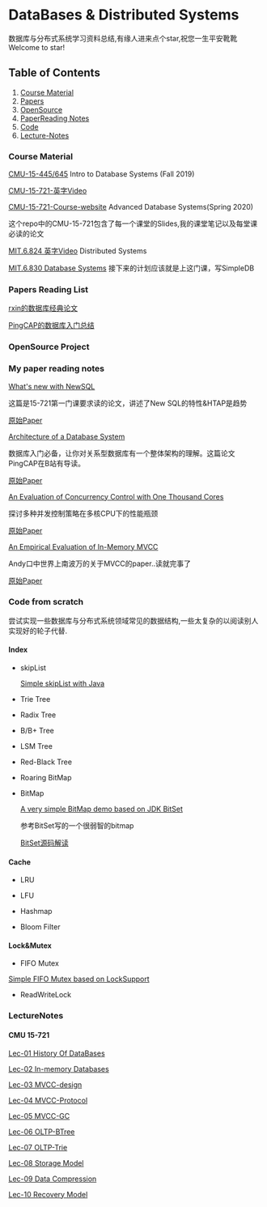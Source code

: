 # DataBases & Distributed Systems

数据库与分布式系统学习资料总结,有缘人进来点个star,祝您一生平安靴靴 Welcome to star! 

## <a name='TOC'>Table of Contents</a>

  1. [Course Material](#CourseMaterial)
  2. [Papers](#Papers)
  3. [OpenSource](#OpenSource)
  4. [PaperReading Notes](#PaperReading)
  5. [Code](#Code)
  6. [Lecture-Notes](#LectureNotes)
 
### <a name='CourseMaterial'> Course Material
  
[CMU-15-445/645](https://15445.courses.cs.cmu.edu/fall2019/) Intro to Database Systems (Fall 2019)

[CMU-15-721-英字Video](https://www.bilibili.com/video/BV1Wz411b7sD?from=search&seid=1785395184520069316)

[CMU-15-721-Course-website](https://15721.courses.cs.cmu.edu/spring2020/)  Advanced Database Systems(Spring 2020)

这个repo中的CMU-15-721包含了每一个课堂的Slides,我的课堂笔记以及每堂课必读的论文

[MIT.6.824 英字Video](https://www.bilibili.com/video/av91748150) Distributed Systems

[MIT.6.830 Database Systems](https://ocw.mit.edu/courses/electrical-engineering-and-computer-science/6-830-database-systems-fall-2010/index.htm) 接下来的计划应该就是上这门课，写SimpleDB


### <a name='Papers'> Papers Reading List

[rxin的数据库经典论文](https://github.com/rxin/db-readings#data-parallel)

[PingCAP的数据库入门总结](https://github.com/pingcap/awesome-database-learning)

### <a name='OpenSource'> OpenSource Project


### <a name='PaperReading'> My paper reading notes
 
[What's new with NewSQL](https://github.com/AlexanderChiuluvB/db-learning-material/tree/master/CMU-15-721/Lec-01-History-Of-Databases)

这篇是15-721第一门课要求读的论文，讲述了New SQL的特性&HTAP是趋势

[原始Paper](https://github.com/AlexanderChiuluvB/db-learning-material/blob/master/CMU-15-721/Lec-01-History-Of-Databases/pavlo-newsql-sigmodrec2016.pdf)

[Architecture of a Database System](https://github.com/AlexanderChiuluvB/db-learning-material/blob/master/CMU-15-721/Lec-01-History-Of-Databases/DBArchitectureLearningNotes.md)

数据库入门必备，让你对关系型数据库有一个整体架构的理解。这篇论文PingCAP在B站有导读。

[原始Paper](https://github.com/AlexanderChiuluvB/db-learning-material/blob/master/CMU-15-721/Lec-01-History-Of-Databases/fntdb07-architecture.pdf)

[An Evaluation of Concurrency Control with One Thousand Cores](https://blog.csdn.net/weixin_38499215/article/details/105883971)

探讨多种并发控制策略在多核CPU下的性能瓶颈

[原始Paper](https://github.com/AlexanderChiuluvB/db-learning-material/blob/master/CMU-15-721/Lec-02-In-Memory-Databases/p209-yu.pdf)

[An Empirical Evaluation of In-Memory MVCC](https://github.com/AlexanderChiuluvB/db-learning-material/blob/master/CMU-15-721/Lec-03-MVCC-design/MVCC-LEC01.pdf)

Andy口中世界上南波万的关于MVCC的paper..读就完事了

[原始Paper](https://github.com/AlexanderChiuluvB/db-learning-material/blob/master/CMU-15-721/Lec-03-MVCC-design/wu-vldb2017.pdf)

### <a name='Code'> Code from scratch

尝试实现一些数据库与分布式系统领域常见的数据结构,一些太复杂的以阅读别人实现好的轮子代替.

#### Index

* skipList

  [Simple skipList with Java](https://github.com/AlexanderChiuluvB/db-learning-material/blob/master/Data-structure/src/main/java/skipList/skipList.java)

* Trie Tree

* Radix Tree

* B/B+ Tree

* LSM Tree

* Red-Black Tree

* Roaring BitMap

* BitMap

  [A very simple BitMap demo based on JDK BitSet](https://github.com/AlexanderChiuluvB/db-learning-material/blob/master/Data-structure/src/main/java/BitMap/BitMap.java)

  参考BitSet写的一个很弱智的bitmap

  [BitSet源码解读](https://blog.csdn.net/weixin_38499215/article/details/105996592)

#### Cache

* LRU

* LFU

* Hashmap

* Bloom Filter

#### Lock&Mutex

* FIFO Mutex

[Simple FIFO Mutex based on LockSupport](https://github.com/AlexanderChiuluvB/db-learning-material/blob/master/Data-structure/src/main/java/FIFOMutex/FIFOMutex.java)

* ReadWriteLock

  
 ### <a name='LectureNotes'> LectureNotes
  
 #### CMU 15-721
 
 [Lec-01 History Of DataBases](https://github.com/AlexanderChiuluvB/db-learning-material/tree/master/CMU-15-721/Lec-01-History-Of-Databases)
 
 [Lec-02 In-memory Databases](https://github.com/AlexanderChiuluvB/db-learning-material/tree/master/CMU-15-721/Lec-02-In-Memory-Databases)
 
 [Lec-03 MVCC-design](https://github.com/AlexanderChiuluvB/db-learning-material/blob/master/CMU-15-721/Lec-03-MVCC-design/MVCC-LEC01.pdf)
 
 [Lec-04 MVCC-Protocol](https://github.com/AlexanderChiuluvB/db-learning-material/blob/master/CMU-15-721/Lec-04-MVCC-Protocol/04-mvcc2-notes.pdf)
 
 [Lec-05 MVCC-GC](https://github.com/AlexanderChiuluvB/db-learning-material/tree/master/CMU-15-721/Lec-05-MVCC-GC)
 
 [Lec-06 OLTP-BTree](https://github.com/AlexanderChiuluvB/db-learning-material/blob/master/CMU-15-721/Lec-06-OLTP-BTree/lecture-notes.pdf)
 
 [Lec-07 OLTP-Trie](https://github.com/AlexanderChiuluvB/db-learning-material/blob/master/CMU-15-721/Lec-07-OLTP-Trie/Lec-note.pdf)
 
 [Lec-08 Storage Model](https://github.com/AlexanderChiuluvB/db-learning-material/blob/master/CMU-15-721/Lec-08-Storage-Model/README.pdf)

 [Lec-09 Data Compression](https://github.com/AlexanderChiuluvB/db-learning-material/blob/master/CMU-15-721/Lec-09-Database-Compression/lec-notes.pdf)
 
 [Lec-10 Recovery Model](https://github.com/AlexanderChiuluvB/db-learning-material/blob/master/CMU-15-721/Lec-10-Recovery-Model/lec-notes.pdf)
  
  
